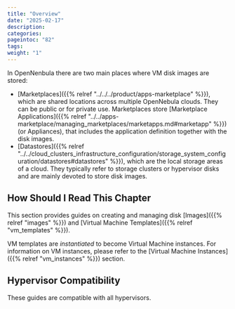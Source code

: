```yaml
---
title: "Overview"
date: "2025-02-17"
description:
categories:
pageintoc: "82"
tags:
weight: "1"
---
```


<a id="storage-overview"></a>

<!--# Overview -->

In OpenNenbula there are two main places where VM disk images are stored:

* [Marketplaces]({{% relref "../../../product/apps-marketplace" %}}), which are shared locations across multiple OpenNebula clouds. They can be public or for private use. Marketplaces store [Marketplace Applications]({{% relref "../../apps-marketplace/managing_marketplaces/marketapps.md#marketapp" %}}) (or Appliances), that includes the application definition together with the disk images.
* [Datastores]({{% relref "../../cloud_clusters_infrastructure_configuration/storage_system_configuration/datastores#datastores" %}}), which are the local storage areas of a cloud. They typically refer to storage clusters or hypervisor disks and are mainly devoted to store disk images.

## How Should I Read This Chapter

This section provides guides on creating and managing disk [Images]({{% relref "images" %}}) and [Virtual Machine Templates]({{% relref "vm_templates" %}}).

VM templates are _instantiated_ to become Virtual Machine instances. For information on VM instances, please refer to the [Virtual Machine Instances]({{% relref "vm_instances" %}}) section.

## Hypervisor Compatibility

These guides are compatible with all hypervisors.
